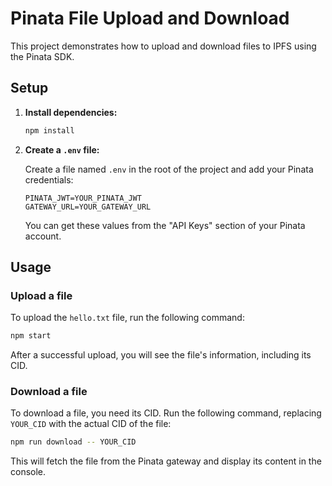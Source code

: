 # Pinata File Upload and Download

This project demonstrates how to upload and download files to IPFS using the Pinata SDK.

## Setup

1.  **Install dependencies:**
    ```bash
    npm install
    ```

2.  **Create a `.env` file:**

    Create a file named `.env` in the root of the project and add your Pinata credentials:

    ```
    PINATA_JWT=YOUR_PINATA_JWT
    GATEWAY_URL=YOUR_GATEWAY_URL
    ```

    You can get these values from the "API Keys" section of your Pinata account.

## Usage

### Upload a file

To upload the `hello.txt` file, run the following command:

```bash
npm start
```

After a successful upload, you will see the file's information, including its CID.

### Download a file

To download a file, you need its CID. Run the following command, replacing `YOUR_CID` with the actual CID of the file:

```bash
npm run download -- YOUR_CID
```

This will fetch the file from the Pinata gateway and display its content in the console.
